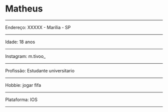  # Matheus
 
 ---- 

Endereço: XXXXX - Marília - SP

-----

Idade: 18 anos

----

Instagram: m.tivoo_

----

Profissão: Estudante universitario 

----

Hobbie: jogar fifa

----

Plataforma: IOS

---- 